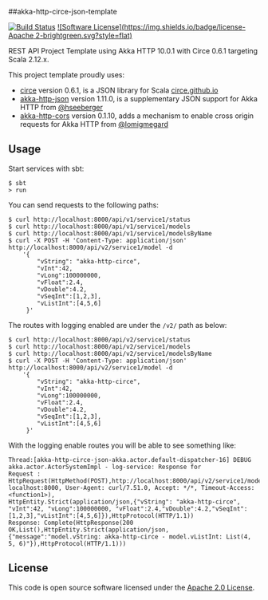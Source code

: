 ##akka-http-circe-json-template

[![Build Status](https://travis-ci.org/vitorsvieira/akka-http-circe-json-template.svg?branch=master)](https://travis-ci.org/vitorsvieira/akka-http-circe-json-template)
[![Software License](https://img.shields.io/badge/license-Apache 2-brightgreen.svg?style=flat)](LICENSE)

REST API Project Template using Akka HTTP 10.0.1 with Circe 0.6.1 targeting Scala 2.12.x.

This project template proudly uses:
 
 * [circe](https://github.com/circe/circe) version 0.6.1, is a JSON library for Scala [circe.github.io](https://circe.github.io/circe/)
 * [akka-http-json](https://github.com/hseeberger/akka-http-json) version 1.11.0, is a supplementary JSON support for Akka HTTP from [@hseeberger](https://github.com/hseeberger)
 * [akka-http-cors](https://github.com/lomigmegard/akka-http-cors) version 0.1.10, adds a mechanism to enable cross origin requests for Akka HTTP from [@lomigmegard](https://github.com/lomigmegard)


## Usage

Start services with sbt:

```
$ sbt
> run
```

You can send requests to the following paths:

```
$ curl http://localhost:8000/api/v1/service1/status
$ curl http://localhost:8000/api/v1/service1/models
$ curl http://localhost:8000/api/v1/service1/modelsByName
$ curl -X POST -H 'Content-Type: application/json' http://localhost:8000/api/v2/service1/model -d 
    '{
        "vString": "akka-http-circe",
        "vInt":42, 
        "vLong":100000000,
        "vFloat":2.4,
        "vDouble":4.2,
        "vSeqInt":[1,2,3],
        "vListInt":[4,5,6]
     }'
```

The routes with logging enabled are under the `/v2/` path as below:

```
$ curl http://localhost:8000/api/v2/service1/status
$ curl http://localhost:8000/api/v2/service1/models
$ curl http://localhost:8000/api/v2/service1/modelsByName
$ curl -X POST -H 'Content-Type: application/json' http://localhost:8000/api/v2/service1/model -d 
    '{
        "vString": "akka-http-circe",
        "vInt":42, 
        "vLong":100000000,
        "vFloat":2.4,
        "vDouble":4.2,
        "vSeqInt":[1,2,3],
        "vListInt":[4,5,6]
     }'
```

With the logging enable routes you will be able to see something like:

```
Thread:[akka-http-circe-json-akka.actor.default-dispatcher-16] DEBUG akka.actor.ActorSystemImpl - log-service: Response for
Request : HttpRequest(HttpMethod(POST),http://localhost:8000/api/v2/service1/model,List(Host: localhost:8000, User-Agent: curl/7.51.0, Accept: */*, Timeout-Access: <function1>),
HttpEntity.Strict(application/json,{"vString": "akka-http-circe", "vInt":42, "vLong":100000000, "vFloat":2.4,"vDouble":4.2,"vSeqInt":[1,2,3],"vListInt":[4,5,6]}),HttpProtocol(HTTP/1.1))
Response: Complete(HttpResponse(200 OK,List(),HttpEntity.Strict(application/json,{"message":"model.vString: akka-http-circe - model.vListInt: List(4, 5, 6)"}),HttpProtocol(HTTP/1.1)))
```

## License ##

This code is open source software licensed under the [Apache 2.0 License](http://www.apache.org/licenses/LICENSE-2.0.html).
